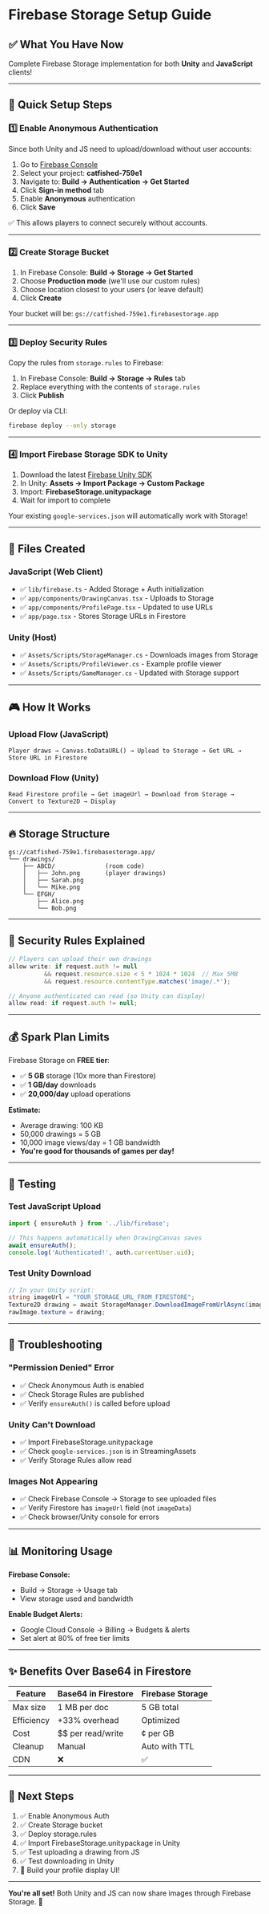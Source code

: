 # Firebase Storage Setup Guide

## ✅ What You Have Now

Complete Firebase Storage implementation for both **Unity** and **JavaScript** clients!

---

## 🚀 Quick Setup Steps

### 1️⃣ Enable Anonymous Authentication

Since both Unity and JS need to upload/download without user accounts:

1. Go to [Firebase Console](https://console.firebase.google.com/)
2. Select your project: **catfished-759e1**
3. Navigate to: **Build → Authentication → Get Started**
4. Click **Sign-in method** tab
5. Enable **Anonymous** authentication
6. Click **Save**

✅ This allows players to connect securely without accounts.

---

### 2️⃣ Create Storage Bucket

1. In Firebase Console: **Build → Storage → Get Started**
2. Choose **Production mode** (we'll use our custom rules)
3. Choose location closest to your users (or leave default)
4. Click **Create**

Your bucket will be: `gs://catfished-759e1.firebasestorage.app`

---

### 3️⃣ Deploy Security Rules

Copy the rules from `storage.rules` to Firebase:

1. In Firebase Console: **Build → Storage → Rules** tab
2. Replace everything with the contents of `storage.rules`
3. Click **Publish**

Or deploy via CLI:
```bash
firebase deploy --only storage
```

---

### 4️⃣ Import Firebase Storage SDK to Unity

1. Download the latest [Firebase Unity SDK](https://firebase.google.com/download/unity)
2. In Unity: **Assets → Import Package → Custom Package**
3. Import: **FirebaseStorage.unitypackage**
4. Wait for import to complete

Your existing `google-services.json` will automatically work with Storage!

---

## 📁 Files Created

### JavaScript (Web Client)
- ✅ `lib/firebase.ts` - Added Storage + Auth initialization
- ✅ `app/components/DrawingCanvas.tsx` - Uploads to Storage
- ✅ `app/components/ProfilePage.tsx` - Updated to use URLs
- ✅ `app/page.tsx` - Stores Storage URLs in Firestore

### Unity (Host)
- ✅ `Assets/Scripts/StorageManager.cs` - Downloads images from Storage
- ✅ `Assets/Scripts/ProfileViewer.cs` - Example profile viewer
- ✅ `Assets/Scripts/GameManager.cs` - Updated with Storage support

---

## 🎮 How It Works

### Upload Flow (JavaScript)
```
Player draws → Canvas.toDataURL() → Upload to Storage → Get URL → Store URL in Firestore
```

### Download Flow (Unity)
```
Read Firestore profile → Get imageUrl → Download from Storage → Convert to Texture2D → Display
```

---

## 🔥 Storage Structure

```
gs://catfished-759e1.firebasestorage.app/
└── drawings/
    ├── ABCD/              (room code)
    │   ├── John.png       (player drawings)
    │   ├── Sarah.png
    │   └── Mike.png
    └── EFGH/
        ├── Alice.png
        └── Bob.png
```

---

## 🔐 Security Rules Explained

```javascript
// Players can upload their own drawings
allow write: if request.auth != null 
          && request.resource.size < 5 * 1024 * 1024  // Max 5MB
          && request.resource.contentType.matches('image/.*');

// Anyone authenticated can read (so Unity can display)
allow read: if request.auth != null;
```

---

## 💰 Spark Plan Limits

Firebase Storage on **FREE tier**:
- ✅ **5 GB** storage (10x more than Firestore)
- ✅ **1 GB/day** downloads
- ✅ **20,000/day** upload operations

**Estimate:**
- Average drawing: 100 KB
- 50,000 drawings = 5 GB
- 10,000 image views/day = 1 GB bandwidth
- **You're good for thousands of games per day!**

---

## 🧪 Testing

### Test JavaScript Upload
```javascript
import { ensureAuth } from '../lib/firebase';

// This happens automatically when DrawingCanvas saves
await ensureAuth();
console.log('Authenticated!', auth.currentUser.uid);
```

### Test Unity Download
```csharp
// In your Unity script:
string imageUrl = "YOUR_STORAGE_URL_FROM_FIRESTORE";
Texture2D drawing = await StorageManager.DownloadImageFromUrlAsync(imageUrl);
rawImage.texture = drawing;
```

---

## 🐛 Troubleshooting

### "Permission Denied" Error
- ✅ Check Anonymous Auth is enabled
- ✅ Check Storage Rules are published
- ✅ Verify `ensureAuth()` is called before upload

### Unity Can't Download
- ✅ Import FirebaseStorage.unitypackage
- ✅ Check `google-services.json` is in StreamingAssets
- ✅ Verify Storage Rules allow read

### Images Not Appearing
- ✅ Check Firebase Console → Storage to see uploaded files
- ✅ Verify Firestore has `imageUrl` field (not `imageData`)
- ✅ Check browser/Unity console for errors

---

## 📊 Monitoring Usage

**Firebase Console:**
- Build → Storage → Usage tab
- View storage used and bandwidth

**Enable Budget Alerts:**
- Google Cloud Console → Billing → Budgets & alerts
- Set alert at 80% of free tier limits

---

## ✨ Benefits Over Base64 in Firestore

| Feature | Base64 in Firestore | Firebase Storage |
|---------|-------------------|------------------|
| Max size | 1 MB per doc | 5 GB total |
| Efficiency | +33% overhead | Optimized |
| Cost | $$ per read/write | ¢ per GB |
| Cleanup | Manual | Auto with TTL |
| CDN | ❌ | ✅ |

---

## 🎯 Next Steps

1. ✅ Enable Anonymous Auth
2. ✅ Create Storage bucket
3. ✅ Deploy storage.rules
4. ✅ Import FirebaseStorage.unitypackage in Unity
5. ✅ Test uploading a drawing from JS
6. ✅ Test downloading in Unity
7. 🎨 Build your profile display UI!

---

**You're all set!** Both Unity and JS can now share images through Firebase Storage. 🚀

